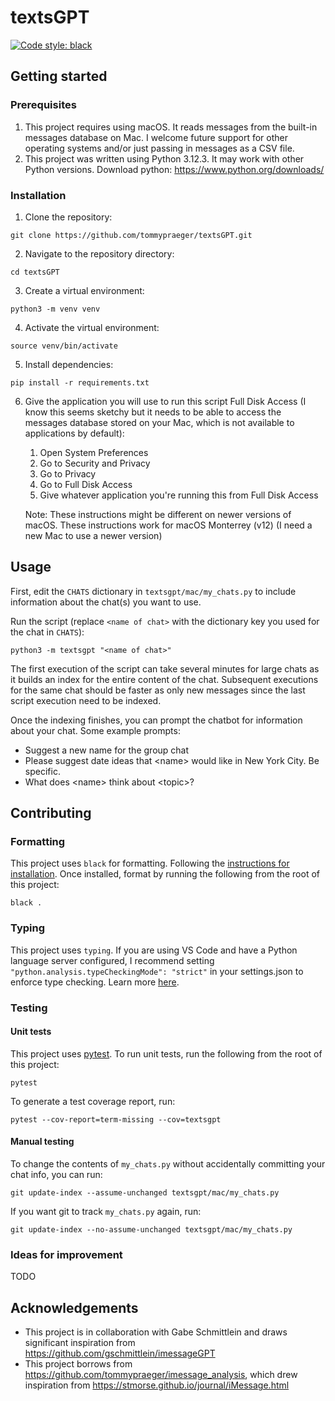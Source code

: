 # textsGPT
[![Code style: black](https://img.shields.io/badge/code%20style-black-000000.svg)](https://github.com/psf/black)


## Getting started

### Prerequisites
1. This project requires using macOS. It reads messages from the built-in messages database on Mac. I welcome future support for other operating systems and/or just passing in messages as a CSV file.
2. This project was written using Python 3.12.3. It may work with other Python versions. Download python: https://www.python.org/downloads/

### Installation
1. Clone the repository:
```
git clone https://github.com/tommypraeger/textsGPT.git
```
2. Navigate to the repository directory:
```
cd textsGPT
```
3. Create a virtual environment:
```
python3 -m venv venv
```
4. Activate the virtual environment:
```
source venv/bin/activate
```
5. Install dependencies:
```
pip install -r requirements.txt
```
6. Give the application you will use to run this script Full Disk Access (I know this seems sketchy but it needs to be able to access the messages database stored on your Mac, which is not available to applications by default):
   1. Open System Preferences
   2. Go to Security and Privacy
   3. Go to Privacy
   4. Go to Full Disk Access
   5. Give whatever application you're running this from Full Disk Access

    Note: These instructions might be different on newer versions of macOS. These instructions work for macOS Monterrey (v12) (I need a new Mac to use a newer version)

## Usage
First, edit the `CHATS` dictionary in `textsgpt/mac/my_chats.py` to include information about the chat(s) you want to use.

Run the script (replace `<name of chat>` with the dictionary key you used for the chat in `CHATS`):
```
python3 -m textsgpt "<name of chat>"
```

The first execution of the script can take several minutes for large chats as it builds an index for the entire content of the chat. Subsequent executions for the same chat should be faster as only new messages since the last script execution need to be indexed.

Once the indexing finishes, you can prompt the chatbot for information about your chat. Some example prompts:
- Suggest a new name for the group chat
- Please suggest date ideas that \<name> would like in New York City. Be specific.
- What does \<name> think about \<topic>?

## Contributing

### Formatting

This project uses `black` for formatting. Following the [instructions for installation](https://github.com/psf/black?tab=readme-ov-file#installation-and-usage). Once installed, format by running the following from the root of this project:
```
black .
```

### Typing

This project uses `typing`. If you are using VS Code and have a Python language server configured, I recommend setting `"python.analysis.typeCheckingMode": "strict"` in your settings.json to enforce type checking. Learn more [here](https://code.visualstudio.com/docs/python/settings-reference#_python-language-server-settings).

### Testing

#### Unit tests

This project uses [pytest](https://docs.pytest.org/). To run unit tests, run the following from the root of this project:
```
pytest
```

To generate a test coverage report, run:
```
pytest --cov-report=term-missing --cov=textsgpt
```

#### Manual testing

To change the contents of `my_chats.py` without accidentally committing your chat info, you can run:
```
git update-index --assume-unchanged textsgpt/mac/my_chats.py
```
If you want git to track `my_chats.py` again, run:
```
git update-index --no-assume-unchanged textsgpt/mac/my_chats.py
```

### Ideas for improvement
TODO

## Acknowledgements
- This project is in collaboration with Gabe Schmittlein and draws significant inspiration from https://github.com/gschmittlein/imessageGPT
- This project borrows from https://github.com/tommypraeger/imessage_analysis, which drew inspiration from https://stmorse.github.io/journal/iMessage.html